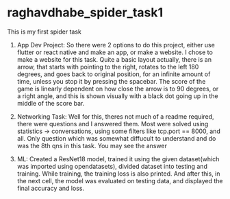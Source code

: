 # raghavdhabe_spider_task1
This is my first spider task

1. App Dev Project: 
So there were 2 options to do this project, either use flutter or react native and make an app, or make a website. I chose to make a website for this task. Quite a basic layout actually,
there is an arrow, that starts with pointing to the right, rotates to the left 180 degrees, and goes back to original position, for an infinite amount of time, unless you stop it by pressing the spacebar. The score of the game is linearly dependent on how close the arrow is to 90 degrees, or a right angle, and this is shown visually with a black dot going up in the middle of the score bar. 

2. Networking Task: 
Well for this, theres not much of a readme required, there were questions and I answered them. Most were solved using statistics -> conversations, using some filters like tcp.port == 8000, and all. Only question which was somewhat diffucult to understand and do was the 8th qns in this task. You may see the answer

3. ML: 
Created a ResNet18 model, trained it using the given dataset(which was imported using opendatasets), divided dataset into testing and training.
While training, the training loss is also printed. And after this, in the next cell, the model was evaluated on testing data, and displayed the final accuracy and loss. 
